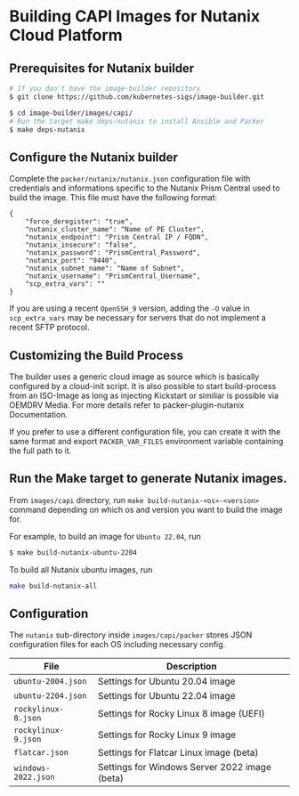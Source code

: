 # Building CAPI Images for Nutanix Cloud Platform

## Prerequisites for Nutanix builder

```bash
# If you don't have the image-builder repository
$ git clone https://github.com/kubernetes-sigs/image-builder.git

$ cd image-builder/images/capi/
# Run the target make deps-nutanix to install Ansible and Packer
$ make deps-nutanix
```

## Configure the Nutanix builder

Complete the `packer/nutanix/nutanix.json` configuration file with credentials and informations specific to the Nutanix Prism Central used to build the image.
This file must have the following format:
```
{
    "force_deregister": "true",
    "nutanix_cluster_name": "Name of PE Cluster",
    "nutanix_endpoint": "Prism Central IP / FQDN",
    "nutanix_insecure": "false",
    "nutanix_password": "PrismCentral_Password",
    "nutanix_port": "9440",
    "nutanix_subnet_name": "Name of Subnet",
    "nutanix_username": "PrismCentral_Username",
    "scp_extra_vars": ""
}
```

If you are using a recent `OpenSSH_9` version, adding the `-O` value in `scp_extra_vars` may be necessary for servers that do not implement a recent SFTP protocol.

## Customizing the Build Process

The builder uses a generic cloud image as source which is basically configured by a cloud-init script.
It is also possible to start build-process from an ISO-Image as long as injecting Kickstart or similiar is possible via OEMDRV Media.
For more details refer to packer-plugin-nutanix Documentation.

If you prefer to use a different configuration file, you can create it with the same format and export `PACKER_VAR_FILES` environment variable containing the full path to it.
## Run the Make target to generate Nutanix images.
From `images/capi` directory, run `make build-nutanix-<os>-<version>` command depending on which os and version you want to build the image for.

For example, to build an image for `Ubuntu 22.04`, run
```bash
$ make build-nutanix-ubuntu-2204
```

To build all Nutanix ubuntu images, run

```bash
make build-nutanix-all
```

## Configuration

The `nutanix` sub-directory inside `images/capi/packer` stores JSON configuration files for each OS including necessary config.

| File                | Description                                   |
|---------------------|-----------------------------------------------|
| `ubuntu-2004.json`  | Settings for Ubuntu 20.04 image               |
| `ubuntu-2204.json`  | Settings for Ubuntu 22.04 image               |
| `rockylinux-8.json` | Settings for Rocky Linux 8 image (UEFI)       |
| `rockylinux-9.json` | Settings for Rocky Linux 9 image              |
| `flatcar.json`      | Settings for Flatcar Linux image (beta)       |
| `windows-2022.json` | Settings for Windows Server 2022 image (beta) |
